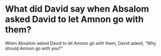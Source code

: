 # What did David say when Absalom asked David to let Amnon go with them?

When Absalom asked David to let Amnon go with them, David asked, “Why should Amnon go with you?”
